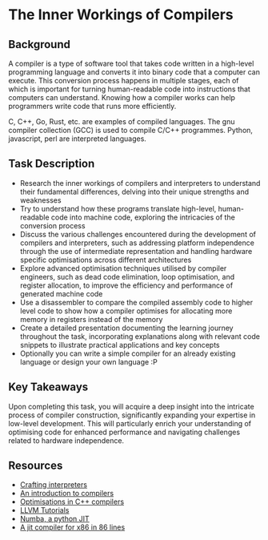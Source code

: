 # The Inner Workings of Compilers

## Background

A compiler is a type of software tool that takes code written in a high-level programming language and converts it into binary code that a computer can execute. This conversion process happens in multiple stages, each of which is important for turning human-readable code into instructions that computers can understand. Knowing how a compiler works can help programmers write code that runs more efficiently. 

C, C++, Go, Rust, etc. are examples of compiled languages. The gnu compiler collection (GCC) is used to compile C/C++ programmes. Python, javascript, perl are interpreted languages. 

## Task Description

- Research the inner workings of compilers and interpreters to understand their fundamental differences, delving into their unique strengths and weaknesses
- Try to understand how these programs translate high-level, human-readable code into machine code, exploring the intricacies of the conversion process
- Discuss the various challenges encountered during the development of compilers and interpreters, such as addressing platform independence through the use of intermediate representation and handling hardware specific optimisations across different architectures
- Explore advanced optimisation techniques utilised by compiler engineers, such as dead code elimination, loop optimisation, and register allocation, to improve the efficiency and performance of generated machine code
- Use a disassembler to compare the compiled assembly code to higher level code to show how a compiler optimises for allocating more memory in registers instead of the memory
- Create a detailed presentation documenting the learning journey throughout the task, incorporating explanations along with relevant code snippets to illustrate practical applications and key concepts
- Optionally you can write a simple compiler for an already existing language or design your own language :P


## Key Takeaways

Upon completing this task, you will acquire a deep insight into the intricate process of compiler construction, significantly expanding your expertise in low-level development. This will particularly enrich your understanding of optimising code for enhanced performance and navigating challenges related to hardware independence. 

## Resources

- [Crafting interpreters](https://craftinginterpreters.com/contents.html)
- [An introduction to compilers](https://nicoleorchard.com/blog/compilers/)
- [Optimisations in C++ compilers](https://queue.acm.org/detail.cfm?id=3372264)
- [LLVM Tutorials](https://llvm.org/docs/tutorial/)
- [Numba, a python JIT](http://numba.pydata.org/)
- [A jit compiler for x86 in 86 lines](https://github.com/EarlGray/c4)

